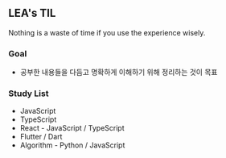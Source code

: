 ## LEA's TIL

Nothing is a waste of time if you use the experience wisely.

### Goal

- 공부한 내용들을 다듬고 명확하게 이해하기 위해 정리하는 것이 목표

### Study List

- JavaScript
- TypeScript
- React - JavaScript / TypeScript
- Flutter / Dart
- Algorithm - Python / JavaScript
